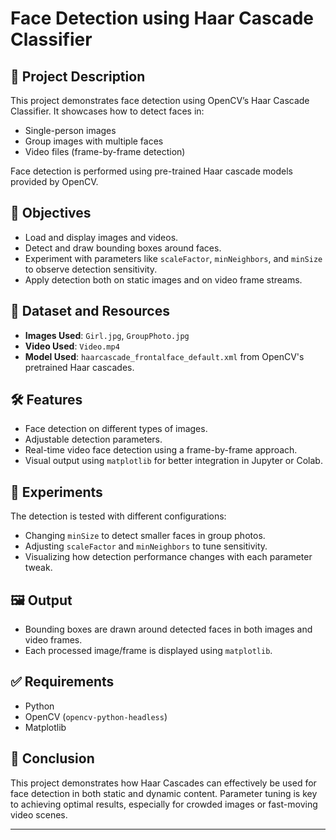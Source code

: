 # Face Detection using Haar Cascade Classifier

## 📌 Project Description

This project demonstrates face detection using OpenCV’s Haar Cascade Classifier. It showcases how to detect faces in:

* Single-person images
* Group images with multiple faces
* Video files (frame-by-frame detection)

Face detection is performed using pre-trained Haar cascade models provided by OpenCV.


## 🎯 Objectives

* Load and display images and videos.
* Detect and draw bounding boxes around faces.
* Experiment with parameters like `scaleFactor`, `minNeighbors`, and `minSize` to observe detection sensitivity.
* Apply detection both on static images and on video frame streams.


## 📁 Dataset and Resources

* **Images Used**: `Girl.jpg`, `GroupPhoto.jpg`
* **Video Used**: `Video.mp4`
* **Model Used**: `haarcascade_frontalface_default.xml` from OpenCV's pretrained Haar cascades.



## 🛠 Features

* Face detection on different types of images.
* Adjustable detection parameters.
* Real-time video face detection using a frame-by-frame approach.
* Visual output using `matplotlib` for better integration in Jupyter or Colab.


## 🧪 Experiments

The detection is tested with different configurations:

* Changing `minSize` to detect smaller faces in group photos.
* Adjusting `scaleFactor` and `minNeighbors` to tune sensitivity.
* Visualizing how detection performance changes with each parameter tweak.


## 🖼 Output

* Bounding boxes are drawn around detected faces in both images and video frames.
* Each processed image/frame is displayed using `matplotlib`.


## ✅ Requirements

* Python
* OpenCV (`opencv-python-headless`)
* Matplotlib


## 📌 Conclusion

This project demonstrates how Haar Cascades can effectively be used for face detection in both static and dynamic content. Parameter tuning is key to achieving optimal results, especially for crowded images or fast-moving video scenes.

---

